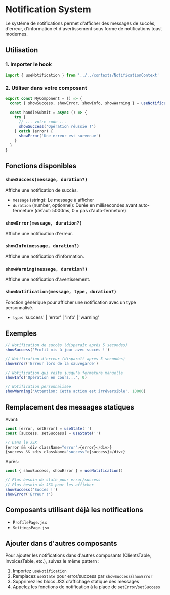 # Notification System

Le système de notifications permet d'afficher des messages de succès, d'erreur, d'information et d'avertissement sous forme de notifications toast modernes.

## Utilisation

### 1. Importer le hook

```javascript
import { useNotification } from '../../contexts/NotificationContext'
```

### 2. Utiliser dans votre composant

```javascript
export const MyComponent = () => {
  const { showSuccess, showError, showInfo, showWarning } = useNotification()

  const handleSubmit = async () => {
    try {
      // ... votre code ...
      showSuccess('Opération réussie !')
    } catch (error) {
      showError('Une erreur est survenue')
    }
  }
}
```

## Fonctions disponibles

### `showSuccess(message, duration?)`
Affiche une notification de succès.

- `message` (string): Le message à afficher
- `duration` (number, optionnel): Durée en millisecondes avant auto-fermeture (défaut: 5000ms, 0 = pas d'auto-fermeture)

### `showError(message, duration?)`
Affiche une notification d'erreur.

### `showInfo(message, duration?)`
Affiche une notification d'information.

### `showWarning(message, duration?)`
Affiche une notification d'avertissement.

### `showNotification(message, type, duration?)`
Fonction générique pour afficher une notification avec un type personnalisé.

- `type`: 'success' | 'error' | 'info' | 'warning'

## Exemples

```javascript
// Notification de succès (disparaît après 5 secondes)
showSuccess('Profil mis à jour avec succès !')

// Notification d'erreur (disparaît après 5 secondes)
showError('Erreur lors de la sauvegarde')

// Notification qui reste jusqu'à fermeture manuelle
showInfo('Opération en cours...', 0)

// Notification personnalisée
showWarning('Attention: Cette action est irréversible', 10000)
```

## Remplacement des messages statiques

Avant:
```javascript
const [error, setError] = useState('')
const [success, setSuccess] = useState('')

// Dans le JSX
{error && <div className="error">{error}</div>}
{success && <div className="success">{success}</div>}
```

Après:
```javascript
const { showSuccess, showError } = useNotification()

// Plus besoin de state pour error/success
// Plus besoin de JSX pour les afficher
showSuccess('Succès !')
showError('Erreur !')
```

## Composants utilisant déjà les notifications

- `ProfilePage.jsx`
- `SettingsPage.jsx`

## Ajouter dans d'autres composants

Pour ajouter les notifications dans d'autres composants (ClientsTable, InvoicesTable, etc.), suivez le même pattern :

1. Importez `useNotification`
2. Remplacez `useState` pour error/success par `showSuccess`/`showError`
3. Supprimez les blocs JSX d'affichage statique des messages
4. Appelez les fonctions de notification à la place de `setError`/`setSuccess`
